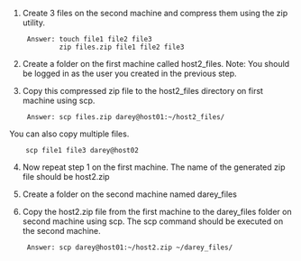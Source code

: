 1. Create 3 files on the second machine and compress them using the zip utility.

        Answer: touch file1 file2 file3
                zip files.zip file1 file2 file3 

2. Create a folder on the first machine called host2_files. Note: You should be logged in as the user you created in the previous step.

3. Copy this compressed zip file to the host2_files directory on first machine using scp.

        Answer: scp files.zip darey@host01:~/host2_files/ 

 You can also copy multiple files.

        scp file1 file3 darey@host02

4. Now repeat step 1 on the first machine. The name of the generated zip file should be host2.zip

5. Create a folder on the second machine named darey_files

6. Copy the host2.zip file from the first machine to the darey_files folder on second machine using scp. The scp command should be executed on the second machine.

        Answer: scp darey@host01:~/host2.zip ~/darey_files/